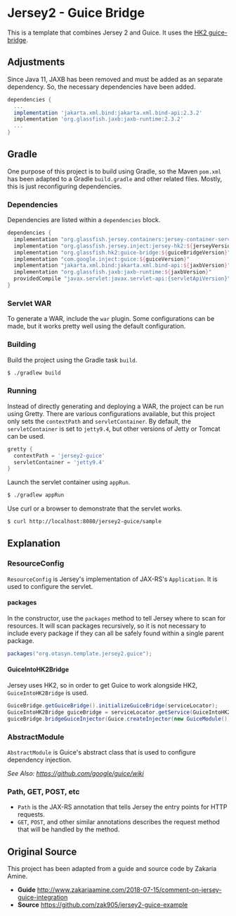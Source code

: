 Jersey2 - Guice Bridge
======================

This is a template that combines Jersey 2 and Guice.  It uses the
[HK2 guice-bridge](https://github.com/javaee/hk2/tree/master/guice-bridge).

Adjustments
-----------

Since Java 11, JAXB has been removed and must be added as an separate
dependency.  So, the necessary dependencies have been added.

```groovy
dependencies {
  ...
  implementation 'jakarta.xml.bind:jakarta.xml.bind-api:2.3.2'
  implementation 'org.glassfish.jaxb:jaxb-runtime:2.3.2'
  ...
}
```

Gradle
------

One purpose of this project is to build using Gradle, so the Maven `pom.xml`
has been adapted to a Gradle `build.gradle` and other related files.  Mostly,
this is just reconfiguring dependencies.

### Dependencies

Dependencies are listed within a `dependencies` block.

```groovy
dependencies {
  implementation "org.glassfish.jersey.containers:jersey-container-servlet:${jerseyVersion}"
  implementation "org.glassfish.jersey.inject:jersey-hk2:${jerseyVersion}"
  implementation "org.glassfish.hk2:guice-bridge:${guiceBridgeVersion}"
  implementation "com.google.inject:guice:${guiceVersion}"
  implementation "jakarta.xml.bind:jakarta.xml.bind-api:${jaxbVersion}"
  implementation "org.glassfish.jaxb:jaxb-runtime:${jaxbVersion}"
  providedCompile "javax.servlet:javax.servlet-api:{servletApiVersion}"
}
```

### Servlet WAR

To generate a WAR, include the `war` plugin.  Some configurations can be made,
but it works pretty well using the default configuration.

### Building

Build the project using the Gradle task `build`.

```bash
$ ./gradlew build
```

### Running

Instead of directly generating and deploying a WAR, the project can be run
using Gretty.  There are various configurations available, but this project
only sets the `contextPath` and `servletContainer`.  By default, the
`servletContainer` is set to `jetty9.4`, but other versions of Jetty or
Tomcat can be used.

```groovy
gretty {
  contextPath = 'jersey2-guice'
  servletContainer = 'jetty9.4'
}
```

Launch the servlet container using `appRun`.

```bash
$ ./gradlew appRun
```

Use curl or a browser to demonstrate that the servlet works.

```bash
$ curl http://localhost:8080/jersey2-guice/sample
```

Explanation
-----------

### ResourceConfig

`ResourceConfig` is Jersey's implementation of JAX-RS's `Application`.
It is used to configure the servlet.

#### packages

In the constructor, use the `packages` method to tell Jersey where to
scan for resources.  It will scan packages recursively, so it is not
necessary to include every package if they can all be safely found
within a single parent package.

```java
packages("org.otasyn.template.jersey2.guice");
```

#### GuiceIntoHK2Bridge

Jersey uses HK2, so in order to get Guice to work alongside HK2,
`GuiceIntoHK2Bridge` is used.

```java
GuiceBridge.getGuiceBridge().initializeGuiceBridge(serviceLocator);
GuiceIntoHK2Bridge guiceBridge = serviceLocator.getService(GuiceIntoHK2Bridge.class);
guiceBridge.bridgeGuiceInjector(Guice.createInjector(new GuiceModule()));
```

### AbstractModule

`AbstractModule` is Guice's abstract class that is used to configure
dependency injection.

_See Also: https://github.com/google/guice/wiki_

### Path, GET, POST, etc

- `Path` is the JAX-RS annotation that tells Jersey the entry points
for HTTP requests.
- `GET`, `POST`, and other similar annotations describes the request
method that will be handled by the method.

Original Source
---------------

This project has been adapted from a guide and source code by Zakaria Amine.

- **Guide** http://www.zakariaamine.com/2018-07-15/comment-on-jersey-guice-integration
- **Source** https://github.com/zak905/jersey2-guice-example
